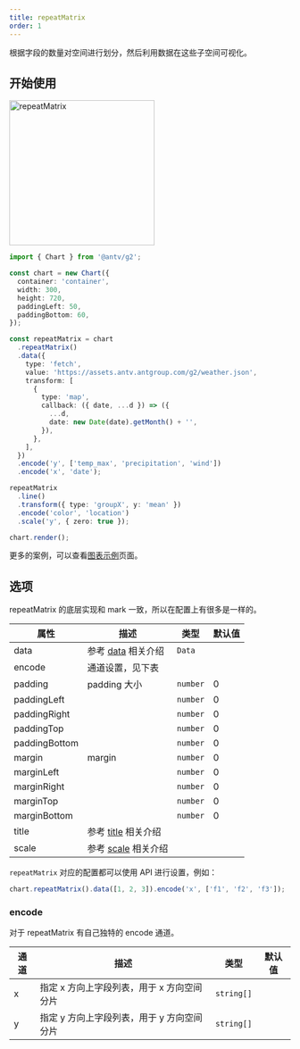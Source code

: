 ```yaml
---
title: repeatMatrix
order: 1
---
```


根据字段的数量对空间进行划分，然后利用数据在这些子空间可视化。

## 开始使用

<img alt="repeatMatrix" src="https://mdn.alipayobjects.com/mdn/huamei_qa8qxu/afts/img/A*MhTMTrLKT5UAAAAAAAAAAAAADmJ7AQ" width="260" />

```ts
import { Chart } from '@antv/g2';

const chart = new Chart({
  container: 'container',
  width: 300,
  height: 720,
  paddingLeft: 50,
  paddingBottom: 60,
});

const repeatMatrix = chart
  .repeatMatrix()
  .data({
    type: 'fetch',
    value: 'https://assets.antv.antgroup.com/g2/weather.json',
    transform: [
      {
        type: 'map',
        callback: ({ date, ...d }) => ({
          ...d,
          date: new Date(date).getMonth() + '',
        }),
      },
    ],
  })
  .encode('y', ['temp_max', 'precipitation', 'wind'])
  .encode('x', 'date');

repeatMatrix
  .line()
  .transform({ type: 'groupX', y: 'mean' })
  .encode('color', 'location')
  .scale('y', { zero: true });

chart.render();
```

更多的案例，可以查看[图表示例](/examples)页面。

## 选项

repeatMatrix 的底层实现和 mark 一致，所以在配置上有很多是一样的。

| 属性          | 描述                                         | 类型     | 默认值 |
| ------------- | -------------------------------------------- | -------- | ------ |
| data          | 参考 [data](/spec/data) 相关介绍             | `Data`   |        |
| encode        | 通道设置，见下表                             |          |        |
| padding       | padding 大小                                 | `number` | 0      |
| paddingLeft   |                                              | `number` | 0      |
| paddingRight  |                                              | `number` | 0      |
| paddingTop    |                                              | `number` | 0      |
| paddingBottom |                                              | `number` | 0      |
| margin        | margin                                       | `number` | 0      |
| marginLeft    |                                              | `number` | 0      |
| marginRight   |                                              | `number` | 0      |
| marginTop     |                                              | `number` | 0      |
| marginBottom  |                                              | `number` | 0      |
| title         | 参考 [title](/spec/component/title) 相关介绍 |          |        |
| scale         | 参考 [scale](/spec/scale/linear) 相关介绍    |          |        |

`repeatMatrix` 对应的配置都可以使用 API 进行设置，例如：

```ts
chart.repeatMatrix().data([1, 2, 3]).encode('x', ['f1', 'f2', 'f3']);
```

### encode

对于 repeatMatrix 有自己独特的 encode 通道。

| 通道 | 描述                                       | 类型       | 默认值 |
| ---- | ------------------------------------------ | ---------- | ------ |
| x    | 指定 x 方向上字段列表，用于 x 方向空间分片 | `string[]` |        |
| y    | 指定 y 方向上字段列表，用于 y 方向空间分片 | `string[]` |        |
